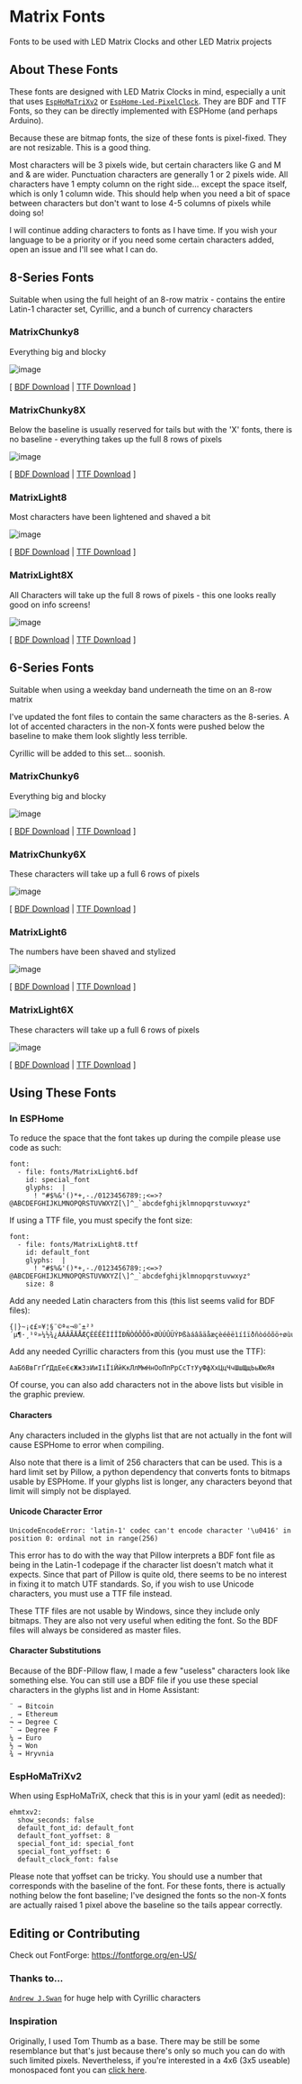 # Matrix Fonts
Fonts to be used with LED Matrix Clocks and other LED Matrix projects

## About These Fonts
These fonts are designed with LED Matrix Clocks in mind, especially a unit that uses [`EspHoMaTriXv2`](https://github.com/lubeda/EspHoMaTriXv2/) or [`EspHome-Led-PixelClock`](https://github.com/trip5/EspHome-Led-PixelClock/). They are BDF and TTF Fonts, so they can be directly implemented with ESPHome (and perhaps Arduino).

Because these are bitmap fonts, the size of these fonts is pixel-fixed. They are not resizable. This is a good thing.

Most characters will be 3 pixels wide, but certain characters like G and M and & are wider. Punctuation characters are generally 1 or 2 pixels wide.  All characters have 1 empty column on the right side... except the space itself, which is only 1 column wide. This should help when you need a bit of space between characters but don't want to lose 4-5 columns of pixels while doing so!

I will continue adding characters to fonts as I have time. If you wish your language to be a priority or if you need some certain characters added, open an issue and I'll see what I can do.

## 8-Series Fonts
Suitable when using the full height of an 8-row matrix - contains the entire Latin-1 character set, Cyrillic, and a bunch of currency characters

### MatrixChunky8
Everything big and blocky

![image](./8-series/MatrixChunky8.png)

[ [BDF Download](https://powernukkit.github.io/DownGit/index.html#/home?directFile=1&url=https://github.com/trip5/Matrix-Fonts/blob/main/8-series/MatrixChunky8.bdf) | 
[TTF Download](https://powernukkit.github.io/DownGit/index.html#/home?directFile=1&url=https://github.com/trip5/Matrix-Fonts/blob/main/8-series/MatrixChunky8.ttf) ]

### MatrixChunky8X
Below the baseline is usually reserved for tails but with the 'X' fonts, there is no baseline - everything takes up the full 8 rows of pixels

![image](./8-series/MatrixChunky8X.png)

[ [BDF Download](https://powernukkit.github.io/DownGit/index.html#/home?directFile=1&url=https://github.com/trip5/Matrix-Fonts/blob/main/8-series/MatrixChunky8X.bdf) | [TTF Download](https://powernukkit.github.io/DownGit/index.html#/home?directFile=1&url=https://github.com/trip5/Matrix-Fonts/blob/main/8-series/MatrixChunky8X.ttf) ]

### MatrixLight8
Most characters have been lightened and shaved a bit

![image](./8-series/MatrixLight8.png)

[ [BDF Download](https://powernukkit.github.io/DownGit/index.html#/home?directFile=1&url=https://github.com/trip5/Matrix-Fonts/blob/main/8-series/MatrixLight8.bdf) | [TTF Download](https://powernukkit.github.io/DownGit/index.html#/home?directFile=1&url=https://github.com/trip5/Matrix-Fonts/blob/main/8-series/MatrixLight8.ttf) ]

### MatrixLight8X
All Characters will take up the full 8 rows of pixels - this one looks really good on info screens!

![image](./8-series/MatrixLight8X.png)

[ [BDF Download](https://powernukkit.github.io/DownGit/index.html#/home?directFile=1&url=https://github.com/trip5/Matrix-Fonts/blob/main/8-series/MatrixLight8X.bdf) | [TTF Download](https://powernukkit.github.io/DownGit/index.html#/home?directFile=1&url=https://github.com/trip5/Matrix-Fonts/blob/main/8-series/MatrixLight8X.ttf) ]


## 6-Series Fonts
Suitable when using a weekday band underneath the time on an 8-row matrix

I've updated the font files to contain the same characters as the 8-series. A lot of accented characters in the non-X fonts were pushed below the baseline to make them look slightly less terrible.

Cyrillic will be added to this set... soonish.

### MatrixChunky6
Everything big and blocky

![image](./6-series/MatrixChunky6.png)

[ [BDF Download](https://powernukkit.github.io/DownGit/index.html#/home?directFile=1&url=https://github.com/trip5/Matrix-Fonts/blob/main/6-series/MatrixChunky6.bdf) | [TTF Download](https://powernukkit.github.io/DownGit/index.html#/home?directFile=1&url=https://github.com/trip5/Matrix-Fonts/blob/main/6-series/MatrixChunky6.ttf) ]

### MatrixChunky6X
These characters will take up a full 6 rows of pixels

![image](./6-series/MatrixChunky6X.png)

[ [BDF Download](https://powernukkit.github.io/DownGit/index.html#/home?directFile=1&url=https://github.com/trip5/Matrix-Fonts/blob/main/6-series/MatrixChunky6X.bdf) | [TTF Download](https://powernukkit.github.io/DownGit/index.html#/home?directFile=1&url=https://github.com/trip5/Matrix-Fonts/blob/main/6-series/MatrixChunky6X.ttf) ]

### MatrixLight6
The numbers have been shaved and stylized

![image](./6-series/MatrixLight6.png)

[ [BDF Download](https://powernukkit.github.io/DownGit/index.html#/home?directFile=1&url=https://github.com/trip5/Matrix-Fonts/blob/main/6-series/MatrixLight6.bdf) | [TTF Download](https://powernukkit.github.io/DownGit/index.html#/home?directFile=1&url=https://github.com/trip5/Matrix-Fonts/blob/main/6-series/MatrixLight6.ttf) ]

### MatrixLight6X
These characters will take up a full 6 rows of pixels

![image](./6-series/MatrixLight6X.png)

[ [BDF Download](https://powernukkit.github.io/DownGit/index.html#/home?directFile=1&url=https://github.com/trip5/Matrix-Fonts/blob/main/6-series/MatrixLight6X.bdf) | [TTF Download](https://powernukkit.github.io/DownGit/index.html#/home?directFile=1&url=https://github.com/trip5/Matrix-Fonts/blob/main/6-series/MatrixLight6X.ttf) ]

## Using These Fonts

### In ESPHome
To reduce the space that the font takes up during the compile please use code as such:
```
font: 
  - file: fonts/MatrixLight6.bdf
    id: special_font
    glyphs:  |
      ! "#$%&'()*+,-./0123456789:;<=>?@ABCDEFGHIJKLMNOPQRSTUVWXYZ[\]^_`abcdefghijklmnopqrstuvwxyz°
```

If using a TTF file, you must specify the font size:
```
font: 
  - file: fonts/MatrixLight8.ttf
    id: default_font
    glyphs:  |
      ! "#$%&'()*+,-./0123456789:;<=>?@ABCDEFGHIJKLMNOPQRSTUVWXYZ[\]^_`abcdefghijklmnopqrstuvwxyz°
    size: 8
```

Add any needed Latin characters from this (this list seems valid for BDF files):
```
{|}~¡¢£¤¥¦§¨©ª«¬®¯±²³´µ¶·¸¹º»¼½¾¿ÀÁÂÃÄÅÆÇÈÉÊËÌÍÎÏÐÑÒÓÔÕÖ×ØÙÚÛÜÝÞßàáâãäåæçèéêëìíîïðñòóôõö÷øùúûüýþÿ
```
Add any needed Cyrillic characters from this (you must use the TTF):
```
АаБбВвГгҐґДдЕеЄєЖжЗзИиІіЇїЙйКкЛлМмНнОоПпРрСсТтУуФфХхЦцЧчШшЩщЬьЮюЯя
```
Of course, you can also add characters not in the above lists but visible in the graphic preview.

#### Characters
Any characters included in the glyphs list that are not actually in the font will cause ESPHome to error when compiling.

Also note that there is a limit of 256 characters that can be used. This is a hard limit set by Pillow, a python dependency that converts fonts to bitmaps usable by ESPHome. If your glyphs list is longer, any characters beyond that limit will simply not be displayed.

#### Unicode Character Error
```
UnicodeEncodeError: 'latin-1' codec can't encode character '\u0416' in position 0: ordinal not in range(256)
``````

This error has to do with the way that Pillow interprets a BDF font file as being in the Latin-1 codepage if the character list doesn't match what it expects. Since that part of Pillow is quite old, there seems to be no interest in fixing it to match UTF standards. So, if you wish to use Unicode characters, you must use a TTF file instead.

These TTF files are not usable by Windows, since they include only bitmaps. They are also not very useful when editing the font. So the BDF files will always be considered as master files.

#### Character Substitutions
Because of the BDF-Pillow flaw, I made a few "useless" characters look like something else. You can still use a BDF file if you use these special characters in the glyphs list and in Home Assistant:
```
¨ → Bitcoin
¸ → Ethereum
¬ → Degree C
¯ → Degree F
¼ → Euro
½ → Won
¾ → Hryvnia
```
### EspHoMaTriXv2
When using EspHoMaTriX, check that this is in your yaml (edit as needed):
```
ehmtxv2:
  show_seconds: false
  default_font_id: default_font
  default_font_yoffset: 8
  special_font_id: special_font
  special_font_yoffset: 6
  default_clock_font: false
```

Please note that yoffset can be tricky.  You should use a number that corresponds with the baseline of the font. For these fonts, there is actually nothing below the font baseline; I've designed the fonts so the non-X fonts are actually raised 1 pixel above the baseline so the tails appear correctly.

## Editing or Contributing

Check out FontForge: https://fontforge.org/en-US/

### Thanks to...
[`Andrew J.Swan`](https://github.com/andrewjswan) for huge help with Cyrillic characters

### Inspiration

Originally, I used Tom Thumb as a base. There may be still be some resemblance but that's just because there's only so much you can do with such limited pixels.  Nevertheless, if you're interested in a 4x6 (3x5 useable) monospaced font you can [click here](https://robey.lag.net/2010/01/23/tiny-monospace-font.html).